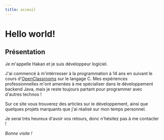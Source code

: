 ```yaml
---
title: acceuil
---
```


# Hello world!

## Présentation

Je m'appelle Hakan et je suis développeur logiciel.

J'ai commencé à m'intérresser à la programmation à 14 ans en suivant le cours 
d'[OpenClassrooms](https://openclassrooms.com/) sur le langage C.
Mes expériences professionnelles m'ont amenées à me spécialiser dans le développement backend Java,
mais je reste toujours partant pour programmer avec d'autres technos !

Sur ce site vous trouverez des articles sur le développement,
ainsi que quelques projets marquants que j'ai réalisé sur mon temps personnel.

Je serai très heureux d'avoir vos retours, donc n'hésitez pas à me contacter !

*Bonne visite !*
